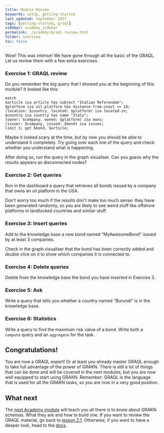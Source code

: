 ```yaml
---
title: Module Review
keywords: setup, getting started
last_updated: September 2017
tags: [getting-started, graql]
sidebar: academy_sidebar
permalink: ./academy/graql-review.html
folder: overview
toc: false
---
```


Wow! This was intense! We have gone through all the basic of the GRAQL. Let us review them with a few extra exercises.

### Exercise 1: GRAQL review
Do you remember the big query that I showed you at the beginning of this module? It looked like this:

```graql
match
$article isa article has subject "Italian Referendum";
$platform isa oil-platform has distance-from-coast <= 18;
(location: $country, located: $platform) isa located-in;
$country isa country has name "Italy";
(owner: $company, owned: $platform) isa owns;
(issuer: $company, issued: $bond) isa issues;
limit 3; get $bond, $article;
```
Maybe it looked scary at the time, but by now you should be able to understand it completely. Try going over each line of the query and check whether you understand what is happening.

After doing so, run the query in the graph visualiser. Can you guess why the results appears as disconnected nodes?

### Exercise 2: Get queries
Run in the dashboard a query that retrieves all bonds issued by a company that owns an oil platform in the USA.

Don’t worry too much if the results don’t make too much sense: they have been generated randomly, so you are likely to see weird stuff like offshore platforms in landlocked countries and similar stuff.

### Exercise 3: Insert queries
Add to the knowledge base a new bond named “MyAwesomeBond” issued by at least 3 companies.

Check in the graph visualiser that the bond has been correctly added and double click on it to show which companies it is connected to.

### Exercise 4: Delete queries
Delete from the knowledge base the bond you have inserted in Exercise 3.

### Exercise 5: Ask
Write a query that tells you whether a country named “Burundi” is in the knowledge base.

### Exercise 6: Statistics
Write a query to find the maximum risk value of a bond.
Write both a `compute` query and an `aggregate` for the task.

## Congratulations!
You are now a GRAQL expert! Or at least you already master GRAQL enough to take full advantage of the power of GRAKN. There is still a lot of things that can be done and will be covered in the next modules, but you are now well equipped to start using GRAKN. Remember: GRAQL is the language that is used for all the GRAKN tasks, so you are now in a very good position.

## What next
The [next Academy module](/academy/schema-elements.html) will teach you all there is to know about GRAKN schemas. What they are and how to build one. If you want to review the GRAQL material, go back to [lesson 2.1](/academy/graql-intro.html). Otherwise, if you want to have a deeper look, head to the [docs](/index.html).
